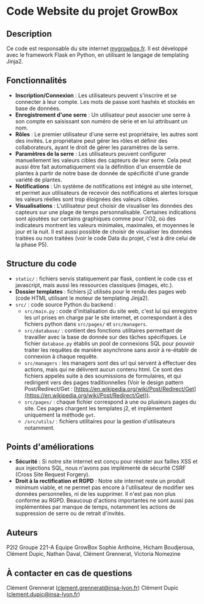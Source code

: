 # Code Website du projet GrowBox

## Description

Ce code est responsable du site internet [mygrowbox.fr](https://mygrowbox.fr/).
Il est développé avec le framework Flask en Python, en utilisant le langage de templating Jinja2.

## Fonctionnalités
- **Inscription/Connexion** : Les utilisateurs peuvent s'inscrire et se connecter à leur compte. Les mots de passe sont hashés et stockés en base de données.
- **Enregistrement d'une serre** : Un utilisateur peut associer une serre à son compte en saisissant son numéro de série et en lui attribuant un nom.
- **Rôles** : Le premier utilisateur d'une serre est propriétaire, les autres sont des invités. Le propriétaire peut gérer les rôles et définir des collaborateurs, ayant le droit de gérer les paramètres de la serre.
- **Paramètres de la serre** : Les utilisateurs peuvent configurer manuellement les valeurs cibles des capteurs de leur serre. Cela peut aussi être fait automatiquement via la définition d'un ensemble de plantes à partir de notre base de donnée de spécificité d'une grande variété de plantes.
- **Notifications** : Un système de notifications est intégré au site internet, et permet aux utilisateurs de recevoir des notifications et alertes lorsque les valeurs réelles sont trop éloignées des valeurs cibles.
- **Visualisations** : L'utilisateur peut choisir de visualiser les données des capteurs sur une plage de temps personnalisable. Certaines indications sont ajoutées sur certains graphiques comme pour l'O2, où des indicateurs montrent les valeurs minimales, maximales, et moyennes le jour et la nuit. Il est aussi possible de choisir de visualiser les données traitées ou non traitées (voir le code Data du projet, c'est à dire celui de la phase P5).

## Structure du code
- ``static/`` : fichiers servis statiquement par flask, contient le code css et javascript, mais aussi les ressources classiques (images, etc.).
- **Dossier templates** : fichiers j2 utilisés pour le rendu des pages web (code HTML utilisant le moteur de templating Jinja2).
- ``src/`` : code source Python du backend :
  - ``src/main.py`` :  code d'initialisation du site web, c'est lui qui enregistre les url prises en charge par le site internet, et correspondant à des fichiers python dans ``src/pages/`` et ``src/managers``. 
  - ``src/database/`` : contient des fonctions utilitaires permettant de travailler avec la base de donnée sur des tâches spécifiques. Le fichier ``database.py`` établis un pool de connexions SQL pour pouvoir traiter les requêtes de manière asynchrone sans avoir à re-établir de connexion à chaque requête.
  - ```src/managers``` : les managers sont des url qui servent à effectuer des actions, mais qui ne délivrent aucun contenu html. Ce sont des fichiers appelés suite à des soumissions de formulaires, et qui redirigent vers des pages traditionnelles (Voir le design pattern Post/Redirect/Get : [https://en.wikipedia.org/wiki/Post/Redirect/Get](https://en.wikipedia.org/wiki/Post/Redirect/Get)).
  - ``src/pages/`` : chaque fichier correspond à une ou plusieurs pages du site. Ces pages chargent les templates j2, et implémentent uniquement la méthode ``get``.
  - ``/src/utils/`` : fichiers utilitaires pour la gestion d'utilisateurs notamment.

## Points d'améliorations

- **Sécurité** : Si notre site internet est conçu pour résister aux failles XSS et aux injections SQL, nous n'avons pas implémenté de sécurité CSRF (Cross Site Request Forgery).
- **Droit à la rectification et RGPD** : Notre site internet reste un produit minimum viable, et ne permet pas encore à l'utilisateur de modifier ses données personnelles, ni de les supprimer. Il n'est pas non plus conforme au RGPD. Beaucoup d'actions importantes ne sont aussi pas implémentées par manque de temps, notamment les actions de suppression de serre ou de retrait d'invités.

## Auteurs

P2I2 Groupe 221-A Equipe GrowBox Sophie Anthoine, Hicham Boudjeroua, Clément Dupic, Nathan Daval, Clément Grennerat, Victoria Nomezine

## À contacter en cas de questions

Clément Grennerat (clement.grennerat@insa-lyon.fr)
Clément Dupic (clement.dupic@insa-lyon.fr)
